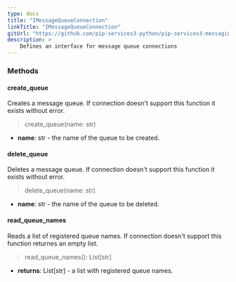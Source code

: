 ```yaml
---
type: docs
title: "IMessageQueueConnection"
linkTitle: "IMessageQueueConnection"
gitUrl: "https://github.com/pip-services3-python/pip-services3-messaging-python"
description: >
    Defines an interface for message queue connections
---
```


### Methods

#### create_queue
Creates a message queue.
If connection doesn't support this function it exists without error.

> create_queue(name: str)

- **name**: str - the name of the queue to be created.

#### delete_queue
Deletes a message queue.
If connection doesn't support this function it exists without error.

> delete_queue(name: str)

- **name**: str - the name of the queue to be deleted.

#### read_queue_names
Reads a list of registered queue names. If connection doesn't support this function returnes an empty list.

> read_queue_names(): List[str]

- **returns**: List[str] - a list with registered queue names.

